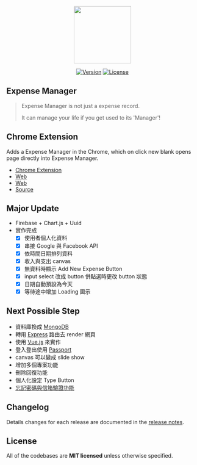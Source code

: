 <p align="center"><a href="#" target="_blank"><img width="150" src="https://github.com/skyran1278/Expense-Manager/blob/firebase/icons/playstore/icon.png"></a></p>

<p align="center">
<!--   <a href="/"><img src="https://img.shields.io/github/downloads/skyran1278/20170324-Account/latest/total.svg" alt="Downloads"></a> -->
  <a href="#"><img src="https://img.shields.io/github/release/skyran1278/Expense-Manager.svg" alt="Version"></a>
  <a href="#"><img src="https://img.shields.io/github/license/skyran1278/Expense-Manager.svg" alt="License"></a>
</p>

## Expense Manager

> Expense Manager is not just a expense record.
>
> It can manage your life if you get used to its 'Manager'!

## Chrome Extension

Adds a Expense Manager in the Chrome, which on click new blank opens page directly into Expense Manager.

* [Chrome Extension](https://goo.gl/YPmDnM)
* [Web](http://expense-manager.azurewebsites.net/)
* [Web](https://skyran1278.github.io/Expense-Manager/)
* [Source](https://github.com/skyran1278/20170324_ExpenseManager/tree/firebase/dist)

## Major Update

- Firebase + Chart.js + Uuid
- 實作完成
  - [x] 使用者個人化資料
  - [x] 串接 Google 與 Facebook API
  - [x] 依時間日期排列資料
  - [x] 收入與支出 canvas
  - [x] 無資料時顯示 Add New Expense Button
  - [x] input select 改成 button 併點選時更改 button 狀態
  - [x] 日期自動預設為今天
  - [x] 等待途中增加 Loading 圖示

## Next Possible Step

- 資料庫換成 [MongoDB](https://www.mongodb.com/)
- 轉用 [Express](http://expressjs.com/zh-tw/) 路由去 render 網頁
- 使用 [Vue.js](https://cn.vuejs.org/v2/guide/) 來實作
- 登入登出使用 [Passport](http://passportjs.org/)
- canvas 可以變成 slide show
- 增加多個專案功能
- 刪除回復功能
- 個人化設定 Type Button
- [忘記密碼與信箱驗證功能](https://firebase.google.com/docs/auth/web/manage-users#send_a_user_a_verification_email)

## Changelog

Details changes for each release are documented in the [release notes](https://github.com/skyran1278/20170324_ExpenseManager/releases).

## License

All of the codebases are **MIT licensed** unless otherwise specified.
